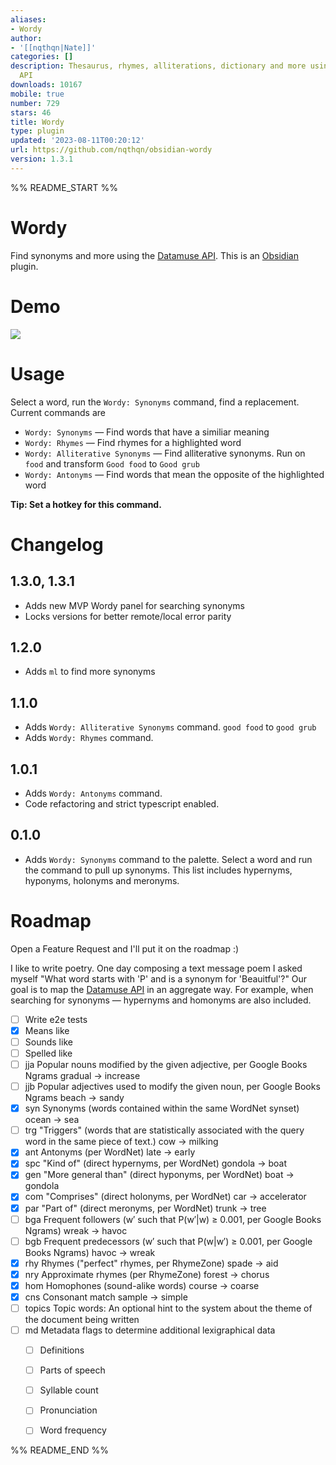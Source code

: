 ```yaml
---
aliases:
- Wordy
author:
- '[[nqthqn|Nate]]'
categories: []
description: Thesaurus, rhymes, alliterations, dictionary and more using the Datamuse
  API
downloads: 10167
mobile: true
number: 729
stars: 46
title: Wordy
type: plugin
updated: '2023-08-11T00:20:12'
url: https://github.com/nqthqn/obsidian-wordy
version: 1.3.1
---
```


%% README_START %%

# Wordy
Find synonyms and more using the [Datamuse API](https://www.datamuse.com/api/). This is an [Obsidian](https://obsidian.md/) plugin.

# Demo

![](https://raw.githubusercontent.com/nqthqn/obsidian-wordy/HEAD/demo.gif)
# Usage
Select a word, run the `Wordy: Synonyms` command, find a replacement. Current commands are

 - `Wordy: Synonyms` — Find words that have a similiar meaning
 - `Wordy: Rhymes` — Find rhymes for a highlighted word
 - `Wordy: Alliterative Synonyms` — Find alliterative synonyms. Run on `food` and transform `Good food` to `Good grub`
 - `Wordy: Antonyms` — Find words that mean the opposite of the highlighted word

**Tip: Set a hotkey for this command.**

# Changelog
## 1.3.0, 1.3.1
- Adds new MVP Wordy panel for searching synonyms
- Locks versions for better remote/local error parity

## 1.2.0
- Adds `ml` to find more synonyms

## 1.1.0
- Adds `Wordy: Alliterative Synonyms` command. `good food` to `good grub`
- Adds `Wordy: Rhymes` command.
## 1.0.1
- Adds `Wordy: Antonyms` command. 
- Code refactoring and strict typescript enabled.
## 0.1.0
- Adds `Wordy: Synonyms` command to the palette. Select a word and run the command to pull up synonyms. This list includes hypernyms, hyponyms, holonyms and meronyms.

# Roadmap

Open a Feature Request and I'll put it on the roadmap :)

I like to write poetry. One day composing a text message poem I asked myself "What word starts with 'P' and is a synonym for 'Beauitful'?" Our goal is to map the [Datamuse API](https://www.datamuse.com/api/) in an aggregate way. For example, when searching for synonyms — hypernyms and homonyms are also included.
- [ ] Write e2e tests
- [x] Means like
- [ ] Sounds like
- [ ] Spelled like
- [ ] jja	Popular nouns modified by the given adjective, per Google Books Ngrams	gradual → increase
- [ ] jjb	Popular adjectives used to modify the given noun, per Google Books Ngrams	beach → sandy
- [x] syn	Synonyms (words contained within the same WordNet synset)	ocean → sea
- [ ] trg	"Triggers" (words that are statistically associated with the query word in the same piece of text.)	cow → milking
- [x] ant	Antonyms (per WordNet)	late → early
- [x] spc	"Kind of" (direct hypernyms, per WordNet)	gondola → boat
- [x] gen	"More general than" (direct hyponyms, per WordNet)	boat → gondola
- [x] com	"Comprises" (direct holonyms, per WordNet)	car → accelerator
- [x] par	"Part of" (direct meronyms, per WordNet)	trunk → tree
- [ ] bga	Frequent followers (w′ such that P(w′|w) ≥ 0.001, per Google Books Ngrams)	wreak → havoc
- [ ] bgb	Frequent predecessors (w′ such that P(w|w′) ≥ 0.001, per Google Books Ngrams)	havoc → wreak
- [x] rhy	Rhymes ("perfect" rhymes, per RhymeZone)	spade → aid
- [x] nry	Approximate rhymes (per RhymeZone)	forest → chorus
- [x] hom	Homophones (sound-alike words)	course → coarse
- [x] cns	Consonant match	sample → simple
- [ ] topics	Topic words: An optional hint to the system about the theme of the document being written
- [ ] md	Metadata flags to determine additional lexigraphical data
	- [ ] Definitions
	- [ ] Parts of speech
	- [ ] Syllable count
	- [ ] Pronunciation
	- [ ] Word frequency


%% README_END %%